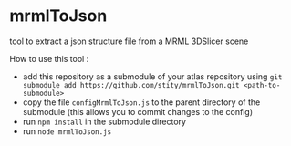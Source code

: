 # mrmlToJson
tool to extract a json structure file from a MRML 3DSlicer scene

How to use this tool :
* add this repository as a submodule of your atlas repository using `git submodule add https://github.com/stity/mrmlToJson.git <path-to-submodule>`
* copy the file `configMrmlToJson.js` to the parent directory of the submodule (this allows you to commit changes to the config)
* run `npm install` in the submodule directory
* run `node mrmlToJson.js`